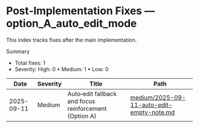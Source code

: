 # Post‑Implementation Fixes — option_A_auto_edit_mode

This index tracks fixes after the main implementation.

Summary
- Total fixes: 1
- Severity: High: 0 • Medium: 1 • Low: 0

| Date | Severity | Title | Path |
|------|----------|-------|------|
| 2025-09-11 | Medium | Auto‑edit fallback and focus reinforcement (Option A) | [medium/2025-09-11-auto-edit-empty-note.md](medium/2025-09-11-auto-edit-empty-note.md) |

